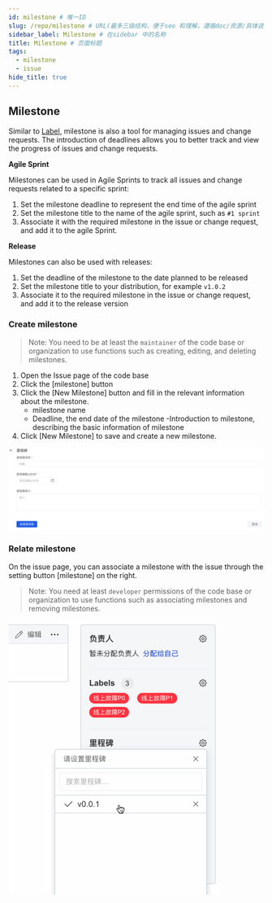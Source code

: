 ```yaml
---
id: milestone # 唯一ID
slug: /repo/milestone # URL(最多三级结构，便于seo 和理解，遵循doc/资源/具体说明项 的原则)
sidebar_label: Milestone # 在sidebar 中的名称
title: Milestone # 页面标题
tags:
  - milestone
  - issue
hide_title: true
---
```


## Milestone

Similar to [Label](label), milestone is also a tool for managing issues and change requests. The introduction of deadlines allows you to better track and view the progress of issues and change requests.

**Agile Sprint**

Milestones can be used in Agile Sprints to track all issues and change requests related to a specific sprint:

1. Set the milestone deadline to represent the end time of the agile sprint
1. Set the milestone title to the name of the agile sprint, such as `#1 sprint`
1. Associate it with the required milestone in the issue or change request, and add it to the agile Sprint.

**Release**

Milestones can also be used with releases:

1. Set the deadline of the milestone to the date planned to be released
1. Set the milestone title to your distribution, for example `v1.0.2`
1. Associate it to the required milestone in the issue or change request, and add it to the release version

### Create milestone

> Note: You need to be at least the `maintainer` of the code base or organization to use functions such as creating, editing, and deleting milestones.

1. Open the Issue page of the code base
1. Click the [milestone] button
1. Click the [New Milestone] button and fill in the relevant information about the milestone.
    - milestone name
    - Deadline, the end date of the milestone
    -Introduction to milestone, describing the basic information of milestone
1. Click [New Milestone] to save and create a new milestone.

![Create milestone](./img/new-milestone.png)

### Relate milestone

On the issue page, you can associate a milestone with the issue through the setting button [milestone] on the right.

> Note: You need at least `developer` permissions of the code base or organization to use functions such as associating milestones and removing milestones.

![relate milestone](./img/issue-link-milestone.gif)
